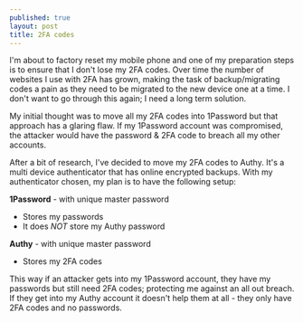 ```yaml
---
published: true
layout: post
title: 2FA codes
---
```


I'm about to factory reset my mobile phone and one of my preparation steps is to ensure that I don't lose my 2FA codes. Over time the number of websites I use with 2FA has grown, making the task of backup/migrating codes a pain<!--more--> as they need to be migrated to the new device one at a time. I don't want to go through this again; I need a long term solution.

My initial thought was to move all my 2FA codes into 1Password but that approach has a glaring flaw. If my 1Password account was compromised, the attacker would have the password & 2FA code to breach all my other accounts.

After a bit of research, I've decided to move my 2FA codes to Authy. It's a multi device authenticator that has online encrypted backups. With my authenticator chosen, my plan is to have the following setup:

**1Password** - with unique master password

* Stores my passwords
* It does *NOT* store my Authy password

**Authy** - with unique master password

* Stores my 2FA codes

This way if an attacker gets into my 1Password account, they have my passwords but still need 2FA codes; protecting me against an all out breach. If they get into my Authy account it doesn't help them at all - they only have 2FA codes and no passwords.
